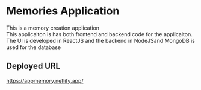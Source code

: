 # Memories Application
This is a memory creation application\
This applicaiton is has both frontend and backend code for the applicaiton.\
The UI is developed in ReactJS and the backend in NodeJSand MongoDB is used for the database


## Deployed URL
https://appmemory.netlify.app/
